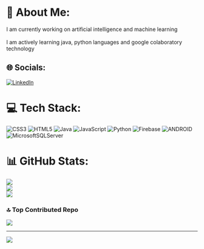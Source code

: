 # 💫 About Me:
I am currently working on artificial intelligence and machine learning<br><br>I am actively learning java, python languages and google colaboratory technology


## 🌐 Socials:
[![LinkedIn](https://img.shields.io/badge/LinkedIn-%230077B5.svg?logo=linkedin&logoColor=white)](https://linkedin.com/in/https://www.linkedin.com/in/mert-%C3%A7e%C3%A7en-4ba685207/) 

# 💻 Tech Stack:
![CSS3](https://img.shields.io/badge/css3-%231572B6.svg?style=for-the-badge&logo=css3&logoColor=white) ![HTML5](https://img.shields.io/badge/html5-%23E34F26.svg?style=for-the-badge&logo=html5&logoColor=white) ![Java](https://img.shields.io/badge/java-%23ED8B00.svg?style=for-the-badge&logo=java&logoColor=white) ![JavaScript](https://img.shields.io/badge/javascript-%23323330.svg?style=for-the-badge&logo=javascript&logoColor=%23F7DF1E) ![Python](https://img.shields.io/badge/python-3670A0?style=for-the-badge&logo=python&logoColor=ffdd54) ![Firebase](https://img.shields.io/badge/firebase-%23039BE5.svg?style=for-the-badge&logo=firebase) ![ANDROID](https://img.shields.io/badge/android-%2320232a.svg?style=for-the-badge&logo=android&logoColor=%a4c639) ![MicrosoftSQLServer](https://img.shields.io/badge/Microsoft%20SQL%20Sever-CC2927?style=for-the-badge&logo=microsoft%20sql%20server&logoColor=white)
# 📊 GitHub Stats:
![](https://github-readme-stats.vercel.app/api?username=mertcecenn&theme=dark&hide_border=false&include_all_commits=false&count_private=false)<br/>
![](https://github-readme-streak-stats.herokuapp.com/?user=mertcecenn&theme=dark&hide_border=false)<br/>
![](https://github-readme-stats.vercel.app/api/top-langs/?username=mertcecenn&theme=dark&hide_border=false&include_all_commits=false&count_private=false&layout=compact)

### 🔝 Top Contributed Repo
![](https://github-contributor-stats.vercel.app/api?username=mertcecenn&limit=5&theme=tokyonight&combine_all_yearly_contributions=true)

---
[![](https://visitcount.itsvg.in/api?id=mertcecenn&icon=1&color=1)](https://visitcount.itsvg.in)

<!-- Proudly created with GPRM ( https://gprm.itsvg.in ) -->
